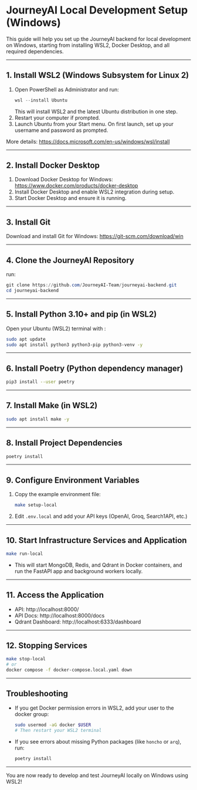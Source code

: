 # JourneyAI Local Development Setup (Windows)

This guide will help you set up the JourneyAI backend for local development on Windows, starting from installing WSL2, Docker Desktop, and all required dependencies.

---

## 1. Install WSL2 (Windows Subsystem for Linux 2)


1. Open PowerShell as Administrator and run:
   ```powershell
   wsl --install Ubuntu
   ```
   This will install WSL2 and the latest Ubuntu distribution in one step.
2. Restart your computer if prompted.
3. Launch Ubuntu from your Start menu. On first launch, set up your username and password as prompted.

More details: https://docs.microsoft.com/en-us/windows/wsl/install

---

## 2. Install Docker Desktop

1. Download Docker Desktop for Windows: https://www.docker.com/products/docker-desktop
2. Install Docker Desktop and enable WSL2 integration during setup.
3. Start Docker Desktop and ensure it is running.

---

## 3. Install Git

Download and install Git for Windows: https://git-scm.com/download/win

---

## 4. Clone the JourneyAI Repository


 run:

```powershell
git clone https://github.com/JourneyAI-Team/journeyai-backend.git
cd journeyai-backend
```

---

## 5. Install Python 3.10+ and pip (in WSL2)
Open your Ubuntu (WSL2) terminal with : 
```bash
sudo apt update
sudo apt install python3 python3-pip python3-venv -y
```

---

## 6. Install Poetry (Python dependency manager)

```bash
pip3 install --user poetry

```

---

## 7. Install Make (in WSL2)

```bash
sudo apt install make -y
```

---

## 8. Install Project Dependencies

```bash
poetry install
```

---

## 9. Configure Environment Variables

1. Copy the example environment file:
   ```bash
   make setup-local
   ```
2. Edit `.env.local` and add your API keys (OpenAI, Groq, Search1API, etc.)

---

## 10. Start Infrastructure Services and Application

```bash
make run-local
```

- This will start MongoDB, Redis, and Qdrant in Docker containers, and run the FastAPI app and background workers locally.

---

## 11. Access the Application

- API: http://localhost:8000/
- API Docs: http://localhost:8000/docs
- Qdrant Dashboard: http://localhost:6333/dashboard

---

## 12. Stopping Services

```bash
make stop-local
# or
docker compose -f docker-compose.local.yaml down
```

---

## Troubleshooting

- If you get Docker permission errors in WSL2, add your user to the docker group:
  ```bash
  sudo usermod -aG docker $USER
  # Then restart your WSL2 terminal
  ```
- If you see errors about missing Python packages (like `honcho` or `arq`), run:
  ```bash
  poetry install
  ```

---

You are now ready to develop and test JourneyAI locally on Windows using WSL2!
